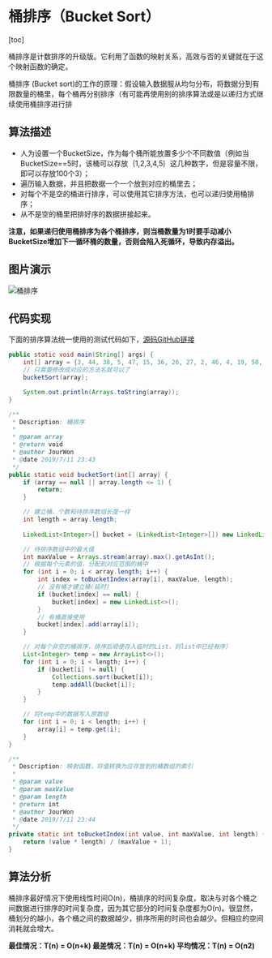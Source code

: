 # 桶排序（Bucket Sort）

[toc]



桶排序是计数排序的升级版。它利用了函数的映射关系，高效与否的关键就在于这个映射函数的确定。

桶排序 (Bucket sort)的工作的原理：假设输入数据服从均匀分布，将数据分到有限数量的桶里，每个桶再分别排序（有可能再使用别的排序算法或是以递归方式继续使用桶排序进行排

## 算法描述

- 人为设置一个BucketSize，作为每个桶所能放置多少个不同数值（例如当BucketSize==5时，该桶可以存放｛1,2,3,4,5｝这几种数字，但是容量不限，即可以存放100个3）；
- 遍历输入数据，并且把数据一个一个放到对应的桶里去；
- 对每个不是空的桶进行排序，可以使用其它排序方法，也可以递归使用桶排序；
- 从不是空的桶里把排好序的数据拼接起来。 

**注意，如果递归使用桶排序为各个桶排序，则当桶数量为1时要手动减小BucketSize增加下一循环桶的数量，否则会陷入死循环，导致内存溢出。**

## 图片演示

![桶排序](https://img-blog.csdnimg.cn/20190712143232220.jpg)

## 代码实现

下面的排序算法统一使用的测试代码如下，[源码GitHub链接](https://github.com/JourWon/sort-algorithm)

```java
public static void main(String[] args) {
    int[] array = {3, 44, 38, 5, 47, 15, 36, 26, 27, 2, 46, 4, 19, 50, 48};
	// 只需要修改成对应的方法名就可以了
    bucketSort(array);

    System.out.println(Arrays.toString(array));
}
```



```java
/**
 * Description: 桶排序
 *
 * @param array
 * @return void
 * @author JourWon
 * @date 2019/7/11 23:43
 */
public static void bucketSort(int[] array) {
	if (array == null || array.length <= 1) {
		return;
	}

	// 建立桶，个数和待排序数组长度一样
	int length = array.length;
	
	LinkedList<Integer>[] bucket = (LinkedList<Integer>[]) new LinkedList[length];

	// 待排序数组中的最大值
	int maxValue = Arrays.stream(array).max().getAsInt();
	// 根据每个元素的值，分配到对应范围的桶中
	for (int i = 0; i < array.length; i++) {
		int index = toBucketIndex(array[i], maxValue, length);
		// 没有桶才建立桶(延时)
		if (bucket[index] == null) {
			bucket[index] = new LinkedList<>();
		}
		// 有桶直接使用
		bucket[index].add(array[i]);
	}

	// 对每个非空的桶排序，排序后顺便存入临时的List，则list中已经有序）
	List<Integer> temp = new ArrayList<>();
	for (int i = 0; i < length; i++) {
		if (bucket[i] != null) {
			Collections.sort(bucket[i]);
			temp.addAll(bucket[i]);
		}
	}

	// 将temp中的数据写入原数组
	for (int i = 0; i < length; i++) {
		array[i] = temp.get(i);
	}
}

/**
 * Description: 映射函数，将值转换为应存放到的桶数组的索引
 *
 * @param value
 * @param maxValue
 * @param length
 * @return int
 * @author JourWon
 * @date 2019/7/11 23:44
 */
private static int toBucketIndex(int value, int maxValue, int length) {
	return (value * length) / (maxValue + 1);
}
```

## 算法分析

桶排序最好情况下使用线性时间O(n)，桶排序的时间复杂度，取决与对各个桶之间数据进行排序的时间复杂度，因为其它部分的时间复杂度都为O(n)。很显然，桶划分的越小，各个桶之间的数据越少，排序所用的时间也会越少。但相应的空间消耗就会增大。 

**最佳情况：T(n) = O(n+k)   最差情况：T(n) = O(n+k)   平均情况：T(n) = O(n2)**　　